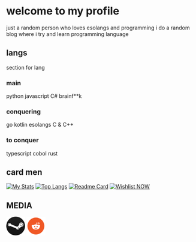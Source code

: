 # welcome to my profile

just a random person who loves esolangs and programming
i do a random blog where i try and learn programming language

## langs
section for lang
### main
python
javascript
C#
brainf**k

### conquering
go
kotlin
esolangs
C & C++

### to conquer
typescript
cobol
rust

## card men
[![My Stats](https://github-readme-stats.vercel.app/api?username=Just-a-Unity-Dev&show_icons=true&theme=radical)](https://github.com/Just-a-Unity-Dev/kmxc56)
[![Top Langs](https://github-readme-stats.vercel.app/api/top-langs/?username=Just-a-Unity-Dev&layout=compact&theme=radical)](https://github.com/Just-a-Unity-Dev/kmxc56)
[![Readme Card](https://github-readme-stats.vercel.app/api/pin/?username=Just-a-Unity-Dev&repo=kmxc56&theme=radical)](https://github.com/Just-a-Unity-Dev/kmxc56)
[![Wishlist NOW](https://i.imgur.com/WnSCBeY.png)](https://store.steampowered.com/app/954850/Kerbal_Space_Program_2/)

## MEDIA
[<img src="cool.png" width="50"/>](https://steamcommunity.com/id/imc0rrupted)
[<img src="849484_reddit_512x512.png" width="50"/>](https://www.reddit.com/user/iamcursedwithimages)
